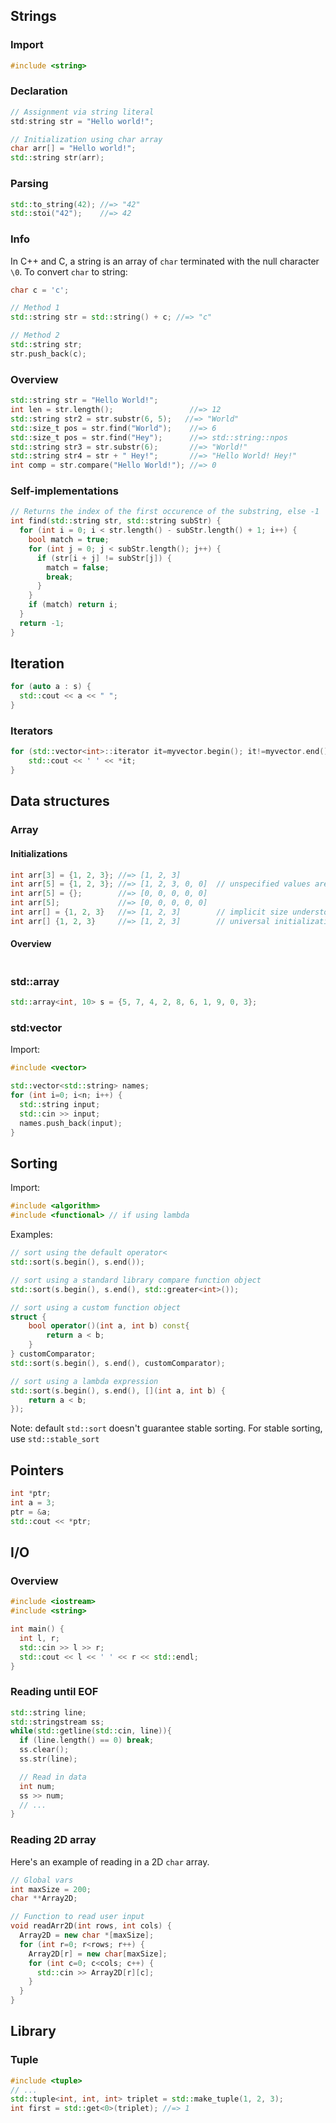 ## Strings

### Import
```cpp
#include <string>
````

### Declaration
```cpp
// Assignment via string literal
std:string str = "Hello world!";

// Initialization using char array
char arr[] = "Hello world!";
std::string str(arr);
```

### Parsing
```cpp
std::to_string(42); //=> "42"
std::stoi("42");    //=> 42
```

### Info
In C++ and C, a string is an array of `char` terminated with the null character `\0`.
To convert `char` to string:
```cpp
char c = 'c';

// Method 1
std::string str = std::string() + c; //=> "c"

// Method 2
std::string str;
str.push_back(c);
```

### Overview
```cpp
std::string str = "Hello World!";
int len = str.length();                 //=> 12
std::string str2 = str.substr(6, 5);   //=> "World"
std::size_t pos = str.find("World");    //=> 6
std::size_t pos = str.find("Hey");      //=> std::string::npos
std::string str3 = str.substr(6);       //=> "World!"
std::string str4 = str + " Hey!";       //=> "Hello World! Hey!"
int comp = str.compare("Hello World!"); //=> 0
```

### Self-implementations
```cpp
// Returns the index of the first occurence of the substring, else -1
int find(std::string str, std::string subStr) {
  for (int i = 0; i < str.length() - subStr.length() + 1; i++) {
    bool match = true;
    for (int j = 0; j < subStr.length(); j++) {
      if (str[i + j] != subStr[j]) {
        match = false;
        break;
      }
    }
    if (match) return i;
  }
  return -1;
}
```

## Iteration
```cpp
for (auto a : s) {
  std::cout << a << " ";
}  
```

### Iterators
```cpp
for (std::vector<int>::iterator it=myvector.begin(); it!=myvector.end(); ++it) {
    std::cout << ' ' << *it;
}
```

## Data structures
### Array
#### Initializations
```cpp
int arr[3] = {1, 2, 3}; //=> [1, 2, 3]
int arr[5] = {1, 2, 3}; //=> [1, 2, 3, 0, 0]  // unspecified values are assigned default values
int arr[5] = {};        //=> [0, 0, 0, 0, 0]
int arr[5];             //=> [0, 0, 0, 0, 0]
int arr[] = {1, 2, 3}   //=> [1, 2, 3]        // implicit size understood by compiler
int arr[] {1, 2, 3}     //=> [1, 2, 3]        // universal initialization
```

#### Overview
```cpp
```

### std::array
```cpp
std::array<int, 10> s = {5, 7, 4, 2, 8, 6, 1, 9, 0, 3};
```

### std:vector
Import:
```cpp
#include <vector>
```
```cpp
std::vector<std::string> names;
for (int i=0; i<n; i++) {
  std::string input;
  std::cin >> input;
  names.push_back(input); 
}
```

## Sorting
Import:
```cpp
#include <algorithm>
#include <functional> // if using lambda
```
Examples:
```cpp
// sort using the default operator<
std::sort(s.begin(), s.end());

// sort using a standard library compare function object
std::sort(s.begin(), s.end(), std::greater<int>());

// sort using a custom function object
struct {
    bool operator()(int a, int b) const{   
        return a < b;
    }   
} customComparator;
std::sort(s.begin(), s.end(), customComparator);

// sort using a lambda expression 
std::sort(s.begin(), s.end(), [](int a, int b) {
    return a < b;   
});
```
Note: default `std::sort` doesn't guarantee stable sorting. For stable sorting, use `std::stable_sort`

## Pointers
```cpp
int *ptr;
int a = 3;
ptr = &a;
std::cout << *ptr;
```

## I/O
### Overview
```cpp
#include <iostream>
#include <string>

int main() {
  int l, r;
  std::cin >> l >> r;
  std::cout << l << ' ' << r << std::endl;
}
```

### Reading until EOF
```cpp
std::string line; 
std::stringstream ss;
while(std::getline(std::cin, line)){
  if (line.length() == 0) break;
  ss.clear();
  ss.str(line);

  // Read in data
  int num;
  ss >> num;
  // ...
}
```

### Reading 2D array
Here's an example of reading in a 2D `char` array.
```cpp
// Global vars
int maxSize = 200;
char **Array2D;

// Function to read user input
void readArr2D(int rows, int cols) {
  Array2D = new char *[maxSize];
  for (int r=0; r<rows; r++) {
    Array2D[r] = new char[maxSize];
    for (int c=0; c<cols; c++) {
      std::cin >> Array2D[r][c];
    }
  }
}
```

## Library
### Tuple
```cpp
#include <tuple>
// ...
std::tuple<int, int, int> triplet = std::make_tuple(1, 2, 3);
int first = std::get<0>(triplet); //=> 1
```
